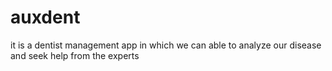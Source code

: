 # auxdent
it is a dentist management app in which we can able to analyze our disease and seek help from the experts
